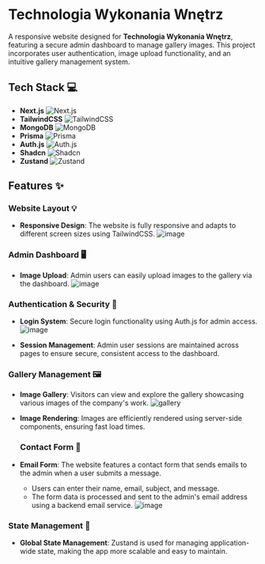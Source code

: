 # Technologia Wykonania Wnętrz 

A responsive website designed for **Technologia Wykonania Wnętrz**, featuring a secure admin dashboard to manage gallery images. This project incorporates user authentication, image upload functionality, and an intuitive gallery management system.

## Tech Stack 💻

- **Next.js** ![Next.js](https://img.shields.io/badge/-Next.js-black?logo=nextdotjs&logoColor=white)
- **TailwindCSS** ![TailwindCSS](https://img.shields.io/badge/TailwindCSS-06B6D4?logo=tailwindcss&logoColor=white)
- **MongoDB** ![MongoDB](https://img.shields.io/badge/MongoDB-47A248?logo=mongodb&logoColor=white)
- **Prisma** ![Prisma](https://img.shields.io/badge/Prisma-2D3748?logo=prisma&logoColor=white)
- **Auth.js** ![Auth.js](https://img.shields.io/badge/Auth.js-000000?logo=auth0&logoColor=white)
- **Shadcn** ![Shadcn](https://img.shields.io/badge/Shadcn-808080?logo=react&logoColor=white)
- **Zustand** ![Zustand](https://img.shields.io/badge/Zustand-4B92B1?logo=react&logoColor=white)

## Features ✨

### Website Layout 💡
- **Responsive Design**: The website is fully responsive and adapts to different screen sizes using TailwindCSS.
![image](https://github.com/user-attachments/assets/2e0051af-2e10-4123-b0a4-8834b482a7a5)


### Admin Dashboard 🖥️
- **Image Upload**: Admin users can easily upload images to the gallery via the dashboard.
  ![image](https://github.com/user-attachments/assets/e3d1f4cb-49b8-4b36-808f-a63a74c0a83c)

### Authentication & Security 🔐
- **Login System**: Secure login functionality using Auth.js for admin access.
 ![image](https://github.com/user-attachments/assets/87a321f9-a182-4c4f-a8d7-f6191b151d65)

- **Session Management**: Admin user sessions are maintained across pages to ensure secure, consistent access to the dashboard.

### Gallery Management 🖼️
- **Image Gallery**: Visitors can view and explore the gallery showcasing various images of the company's work.
![gallery](https://github.com/user-attachments/assets/ff20e9a2-902c-4de6-b694-970a18bce9b2)


- **Image Rendering**: Images are efficiently rendered using server-side components, ensuring fast load times.

  ### Contact Form 📧
- **Email Form**: The website features a contact form that sends emails to the admin when a user submits a message.
  - Users can enter their name, email, subject, and message.
  - The form data is processed and sent to the admin's email address using a backend email service.
 ![image](https://github.com/user-attachments/assets/6aafa169-ee32-4b26-a9d9-e4eeb02602d1)

### State Management 🧠
- **Global State Management**: Zustand is used for managing application-wide state, making the app more scalable and easy to maintain.

